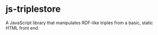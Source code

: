 # js-triplestore
A JavaScript library that manipulates RDF-like triples from a basic, static HTML front end.
